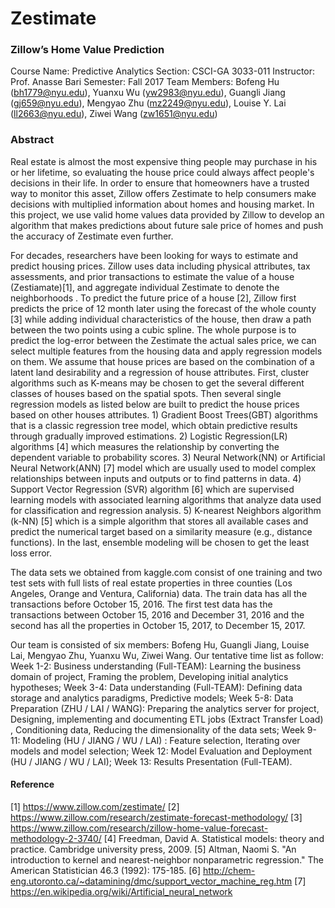 # Zestimate
### Zillow’s Home Value Prediction

Course Name: Predictive Analytics
Section: CSCI-GA 3033-011
Instructor: Prof. Anasse Bari
Semester: Fall 2017
Team Members: 
Bofeng Hu (bh1779@nyu.edu), Yuanxu Wu (yw2983@nyu.edu), Guangli Jiang (gj659@nyu.edu), Mengyao Zhu (mz2249@nyu.edu), Louise Y. Lai (ll2663@nyu.edu), Ziwei Wang (zw1651@nyu.edu)

### Abstract
Real estate is almost the most expensive thing people may purchase in his or her lifetime, so evaluating the house price could always affect people's decisions in their life.  In order to ensure that homeowners have a trusted way to monitor this asset, Zillow offers Zestimate to help consumers make decisions with multiplied information about homes and housing market. In this project, we use valid home values data provided by Zillow to develop an algorithm that makes predictions about future sale price of homes and push the accuracy of Zestimate even further.

For decades, researchers have been looking for ways to estimate and predict housing prices. Zillow uses data including physical attributes, tax assessments, and prior transactions to estimate the value of a house (Zestiamate)[1], and aggregate individual Zestimate to denote the neighborhoods . To predict the future price of a house [2], Zillow first predicts the price of 12 month later using the forecast of the whole county [3] while adding individual characteristics of the house, then draw a path between the two points using a cubic spline. The whole purpose is to predict the log-error between the Zestimate the actual sales price, we can select multiple features from the housing data and apply regression models on them. We assume that house prices are based on the combination of a latent land desirability and a regression of house attributes. First, cluster algorithms such as K-means may be chosen to get the several different classes
of houses based on the spatial spots. Then several single regression models as listed below are built to predict the house prices based on other houses attributes. 1) Gradient Boost Trees(GBT) algorithms that is a classic regression tree model, which obtain predictive results through gradually improved estimations. 2) Logistic Regression(LR) algorithms [4] which measures the relationship by converting the dependent variable to probability scores. 3) Neural Network(NN) or Artificial Neural Network(ANN) [7] model which are usually used to model complex relationships between inputs and outputs or to find patterns in data. 4) Support Vector Regression (SVR) algorithm [6] which are supervised learning models with associated learning algorithms that analyze data used for classification and regression analysis. 5) K-nearest Neighbors algorithm (k-NN) [5] which is a simple algorithm that stores all available cases and predict the numerical target based on a similarity measure (e.g., distance functions). In the last, ensemble modeling will be chosen to get the least loss error.

The data sets we obtained from kaggle.com consist of one training and two test sets with full lists of real estate properties in three counties (Los Angeles, Orange and Ventura, California) data. The train data has all the transactions before October 15, 2016. The first test data has the transactions between October 15, 2016 and December 31, 2016 and the second has all the properties in October 15, 2017, to December 15, 2017.

Our team is consisted of six members: Bofeng Hu, Guangli Jiang, Louise Lai, Mengyao Zhu, Yuanxu Wu, Ziwei Wang. Our tentative time list as follow: Week 1-2: Business understanding (Full-TEAM): Learning the business domain of project, Framing the problem, Developing initial analytics hypotheses; Week 3-4: Data understanding (Full-TEAM): Defining data storage and analytics paradigms, Predictive models; Week 5-8: Data Preparation (ZHU / LAI / WANG): Preparing the analytics server for project, Designing, implementing and documenting ETL jobs (Extract Transfer Load) , Conditioning data, Reducing the dimensionality of the data sets; Week 9-11: Modeling (HU / JIANG / WU / LAI) : Feature selection, Iterating over models and model selection; Week 12: Model Evaluation and Deployment (HU / JIANG / WU / LAI); Week 13: Results Presentation (Full-TEAM).


#### Reference
[1] https://www.zillow.com/zestimate/
[2] https://www.zillow.com/research/zestimate-forecast-methodology/
[3] https://www.zillow.com/research/zillow-home-value-forecast-methodology-2-3740/
[4] Freedman, David A. Statistical models: theory and practice. Cambridge university press, 2009.
[5] Altman, Naomi S. "An introduction to kernel and nearest-neighbor nonparametric regression." The American Statistician 46.3 (1992): 175-185.
[6] http://chem-eng.utoronto.ca/~datamining/dmc/support_vector_machine_reg.htm
[7] https://en.wikipedia.org/wiki/Artificial_neural_network




